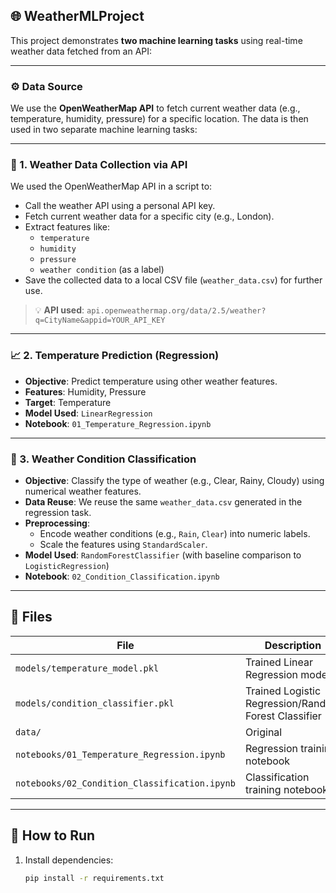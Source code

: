 ## 🌐 WeatherMLProject

This project demonstrates **two machine learning tasks** using real-time weather data fetched from an API:

---

### ⚙️ Data Source

We use the **OpenWeatherMap API** to fetch current weather data (e.g., temperature, humidity, pressure) for a specific location. The data is then used in two separate machine learning tasks:

---

### 📡 1. Weather Data Collection via API

We used the OpenWeatherMap API in a script to:

- Call the weather API using a personal API key.
- Fetch current weather data for a specific city (e.g., London).
- Extract features like:
  - `temperature`
  - `humidity`
  - `pressure`
  - `weather condition` (as a label)
- Save the collected data to a local CSV file (`weather_data.csv`) for further use.

> 💡 **API used**: `api.openweathermap.org/data/2.5/weather?q=CityName&appid=YOUR_API_KEY`

---

### 📈 2. Temperature Prediction (Regression)

- **Objective**: Predict temperature using other weather features.
- **Features**: Humidity, Pressure
- **Target**: Temperature
- **Model Used**: `LinearRegression`
- **Notebook**: `01_Temperature_Regression.ipynb`

---

### 🧠 3. Weather Condition Classification

- **Objective**: Classify the type of weather (e.g., Clear, Rainy, Cloudy) using numerical weather features.
- **Data Reuse**: We reuse the same `weather_data.csv` generated in the regression task.
- **Preprocessing**:
  - Encode weather conditions (e.g., `Rain`, `Clear`) into numeric labels.
  - Scale the features using `StandardScaler`.
- **Model Used**: `RandomForestClassifier` (with baseline comparison to `LogisticRegression`)
- **Notebook**: `02_Condition_Classification.ipynb`

---
## 📁 Files

| File | Description |
|------|-------------|
| `models/temperature_model.pkl` | Trained Linear Regression model |
| `models/condition_classifier.pkl` | Trained Logistic Regression/Random Forest Classifier |
| `data/` | Original |
| `notebooks/01_Temperature_Regression.ipynb` | Regression training notebook |
| `notebooks/02_Condition_Classification.ipynb` | Classification training notebook |

---

## 💾 How to Run

1. Install dependencies:
   ```bash
   pip install -r requirements.txt
